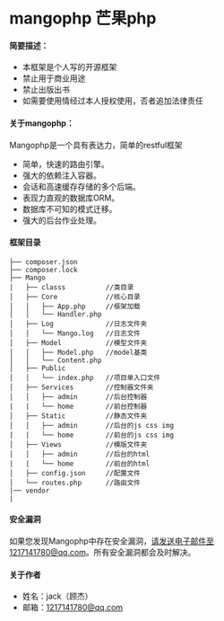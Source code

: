 # mangophp 芒果php

#### 简要描述：
- 本框架是个人写的开源框架
- 禁止用于商业用途
- 禁止出版出书
- 如需要使用情经过本人授权使用，否者追加法律责任

#### 关于mangophp：

Mangophp是一个具有表达力，简单的restful框架

- 简单，快速的路由引擎。
- 强大的依赖注入容器。
- 会话和高速缓存存储的多个后端。
- 表现力直观的数据库ORM。
- 数据库不可知的模式迁移。
- 强大的后台作业处理。
#### 框架目录
```
├── composer.json
├── composer.lock
├── Mango
|   ├── classs          //类目录
│   ├── Core            //核心目录
│   │   ├── App.php     //框架加载
│   │   └── Handler.php
│   ├── Log             //日志文件夹
│   │   └── Mango.log   //日志文件
│   ├── Model           //模型文件夹
│   │   ├── Model.php   //model基类
│   │   └── Content.php
│   ├── Public
│   │   └── index.php   //项目单入口文件
│   ├── Services        //控制器文件夹
│   │   ├── admin       //后台控制器
|   |   └── home        //前台控制器
│   ├── Static          //静态文件夹
│   │   ├── admin       //后台的js css img  
|   |   └── home        //前台的js css img
│   ├── Views           //模版文件夹
│   │   ├── admin       //后台的html 
|   |   └── home        //前台的html
│   ├── config.json     //配置文件
│   └── routes.php      //路由文件
|── vendor
|  
```
#### 安全漏洞

如果您发现Mangophp中存在安全漏洞，请发送电子邮件至1217141780@qq.com。所有安全漏洞都会及时解决。
#### 关于作者
-  姓名：jack（顾杰）
-  邮箱：1217141780@qq.com



